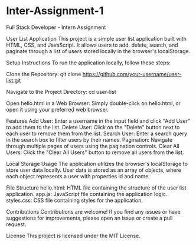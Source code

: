 # Inter-Assignment-1
Full Stack Developer - Intern Assignment

User List Application
This project is a simple user list application built with HTML, CSS, and JavaScript. It allows users to add, delete, search, and paginate through a list of users stored locally in the browser's localStorage.

Setup Instructions
To run the application locally, follow these steps:

Clone the Repository:
git clone https://github.com/your-username/user-list.git

Navigate to the Project Directory:
cd user-list

Open hello.html in a Web Browser:
Simply double-click on hello.html, or open it using your preferred web browser.

Features
Add User: Enter a username in the input field and click "Add User" to add them to the list.
Delete User: Click on the "Delete" button next to each user to remove them from the list.
Search User: Enter a search query in the search box to filter users by their names.
Pagination: Navigate through multiple pages of users using the pagination controls.
Clear All Users: Click the "Clear All Users" button to remove all users from the list.

Local Storage Usage
The application utilizes the browser's localStorage to store user data locally.
User data is stored as an array of objects, where each object represents a user with properties id and name.

File Structure
hello.html: HTML file containing the structure of the user list application.
app.js: JavaScript file containing the application logic.
styles.css: CSS file containing styles for the application.

Contributions
Contributions are welcome! If you find any issues or have suggestions for improvements, please open an issue or create a pull request.

License
This project is licensed under the MIT License.

